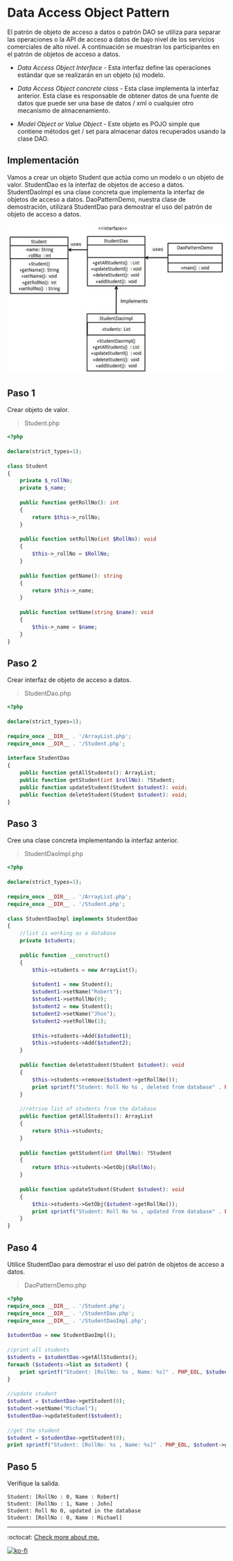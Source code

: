 # Data Access Object Pattern

El patrón de objeto de acceso a datos o patrón DAO se utiliza para separar las operaciones o la API de acceso a datos de bajo nivel de los servicios comerciales de alto nivel. A continuación se muestran los participantes en el patrón de objetos de acceso a datos.

- _Data Access Object Interface_ - Esta interfaz define las operaciones estándar que se realizarán en un objeto (s) modelo.

- _Data Access Object concrete class_ - Esta clase implementa la interfaz anterior. Esta clase es responsable de obtener datos de una fuente de datos que puede ser una base de datos / xml o cualquier otro mecanismo de almacenamiento.

- _Model Object or Value Object_ - Este objeto es POJO simple que contiene métodos get / set para almacenar datos recuperados usando la clase DAO.

## Implementación

Vamos a crear un objeto Student que actúa como un modelo o un objeto de valor. StudentDao es la interfaz de objetos de acceso a datos. StudentDaoImpl es una clase concreta que implementa la interfaz de objetos de acceso a datos. DaoPatternDemo, nuestra clase de demostración, utilizará StudentDao para demostrar el uso del patrón de objeto de acceso a datos.

![UML Diagram](dao_pattern_uml_diagram.jpg)

## Paso 1

Crear objeto de valor.

> Student.php

```php
<?php

declare(strict_types=1);

class Student
{
    private $_rollNo;
    private $_name;

    public function getRollNo(): int
    {
        return $this->_rollNo;
    }

    public function setRollNo(int $RollNo): void
    {
        $this->_rollNo = $RollNo;
    }

    public function getName(): string
    {
        return $this->_name;
    }

    public function setName(string $name): void
    {
        $this->_name = $name;
    }
}
```

## Paso 2

Crear interfaz de objeto de acceso a datos.

> StudentDao.php

```php
<?php

declare(strict_types=1);

require_once __DIR__ . '/ArrayList.php';
require_once __DIR__ . '/Student.php';

interface StudentDao
{
    public function getAllStudents(): ArrayList;
    public function getStudent(int $rollNo): ?Student;
    public function updateStudent(Student $student): void;
    public function deleteStudent(Student $student): void;
}
```

## Paso 3

Cree una clase concreta implementando la interfaz anterior.

> StudentDaoImpl.php

```php
<?php

declare(strict_types=1);

require_once __DIR__ . '/ArrayList.php';
require_once __DIR__ . '/Student.php';

class StudentDaoImpl implements StudentDao
{
    //list is working as a database
    private $students;

    public function __construct()
    {
        $this->students = new ArrayList();

        $student1 = new Student();
        $student1->setName("Robert");
        $student1->setRollNo(0);
        $student2 = new Student();
        $student2->setName("Jhon");
        $student2->setRollNo(1);

        $this->students->Add($student1);
        $this->students->Add($student2);
    }

    public function deleteStudent(Student $student): void
    {
        $this->students->remove($student->getRollNo());
        print sprintf("Student: Roll No %s , deleted from database" . PHP_EOL, $student->getRollNo());
    }

    //retrive list of students from the database
    public function getAllStudents(): ArrayList
    {
        return $this->students;
    }

    public function getStudent(int $RollNo): ?Student
    {
        return $this->students->GetObj($RollNo);
    }

    public function updateStudent(Student $student): void
    {
        $this->students->GetObj($student->getRollNo());
        print sprintf("Student: Roll No %s , updated from database" . PHP_EOL, $student->getRollNo());
    }
}
```

## Paso 4

Utilice StudentDao para demostrar el uso del patrón de objetos de acceso a datos.

> DaoPatternDemo.php

```php
<?php
require_once __DIR__ . '/Student.php';
require_once __DIR__ . '/StudentDao.php';
require_once __DIR__ . '/StudentDaoImpl.php';

$studentDao = new StudentDaoImpl();

//print all students
$students = $studentDao->getAllStudents();
foreach ($students->list as $student) {
    print sprintf("Student: [RollNo: %s , Name: %s]" . PHP_EOL, $student->getRollNo(), $student->getName());
}

//update student
$student = $studentDao->getStudent(0);
$student->setName("Michael");
$studentDao->updateStudent($student);

//get the student
$student = $studentDao->getStudent(0);
print sprintf("Student: [RollNo: %s , Name: %s]" . PHP_EOL, $student->getRollNo(), $student->getName());
```

## Paso 5

Verifique la salida.

```note
Student: [RollNo : 0, Name : Robert]
Student: [RollNo : 1, Name : John]
Student: Roll No 0, updated in the database
Student: [RollNo : 0, Name : Michael]
```

---

:octocat: [Check more about me.](https://github.com/FernandoCalmet)

[![ko-fi](https://www.ko-fi.com/img/githubbutton_sm.svg)](https://ko-fi.com/T6T41JKMI)
